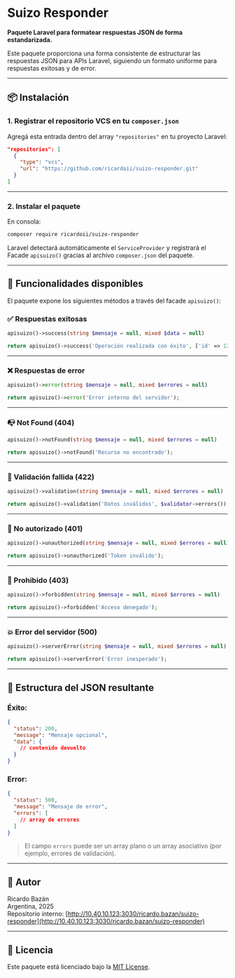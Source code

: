 # Suizo Responder

**Paquete Laravel para formatear respuestas JSON de forma estandarizada.**

Este paquete proporciona una forma consistente de estructurar las respuestas JSON para APIs Laravel, siguiendo un formato uniforme para respuestas exitosas y de error.

---

## 📦 Instalación

### 1. Registrar el repositorio VCS en tu `composer.json`

Agregá esta entrada dentro del array `"repositories"` en tu proyecto Laravel:

```json
"repositories": [
  {
    "type": "vcs",
    "url": "https://github.com/ricardoii/suizo-responder.git"
  }
]
```

---

### 2. Instalar el paquete

En consola:

```bash
composer require ricardoii/suizo-responder
```

Laravel detectará automáticamente el `ServiceProvider` y registrará el Facade `apisuizo()` gracias al archivo `composer.json` del paquete.

---

## 🧰 Funcionalidades disponibles

El paquete expone los siguientes métodos a través del facade `apisuizo()`:

### ✅ Respuestas exitosas

```php
apisuizo()->success(string $mensaje = null, mixed $data = null)
```

```php
return apisuizo()->success('Operación realizada con éxito', ['id' => 123]);
```

---

### ❌ Respuestas de error

```php
apisuizo()->error(string $mensaje = null, mixed $errores = null)
```

```php
return apisuizo()->error('Error interno del servidor');
```

---

### 📭 Not Found (404)

```php
apisuizo()->notFound(string $mensaje = null, mixed $errores = null)
```

```php
return apisuizo()->notFound('Recurso no encontrado');
```

---

### 🛑 Validación fallida (422)

```php
apisuizo()->validation(string $mensaje = null, mixed $errores = null)
```

```php
return apisuizo()->validation('Datos inválidos', $validator->errors());
```

---

### 🔐 No autorizado (401)

```php
apisuizo()->unauthorized(string $mensaje = null, mixed $errores = null)
```

```php
return apisuizo()->unauthorized('Token inválido');
```

---

### 🚫 Prohibido (403)

```php
apisuizo()->forbidden(string $mensaje = null, mixed $errores = null)
```

```php
return apisuizo()->forbidden('Acceso denegado');
```

---

### 💥 Error del servidor (500)

```php
apisuizo()->serverError(string $mensaje = null, mixed $errores = null)
```

```php
return apisuizo()->serverError('Error inesperado');
```

---

## 🧪 Estructura del JSON resultante

### Éxito:

```json
{
  "status": 200,
  "message": "Mensaje opcional",
  "data": {
    // contenido devuelto
  }
}
```

### Error:

```json
{
  "status": 500,
  "message": "Mensaje de error",
  "errors": [
    // array de errores
  ]
}
```

> El campo `errors` puede ser un array plano o un array asociativo (por ejemplo, errores de validación).

---

## 🧑 Autor

Ricardo Bazán  
Argentina, 2025  
Repositorio interno: [http://10.40.10.123:3030/ricardo.bazan/suizo-responder](http://10.40.10.123:3030/ricardo.bazan/suizo-responder)

---

## 📄 Licencia

Este paquete está licenciado bajo la [MIT License](LICENSE).
